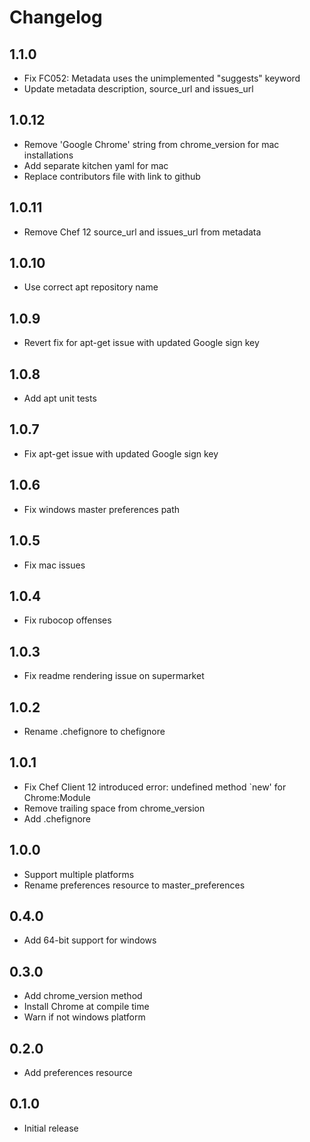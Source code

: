 # Changelog

## 1.1.0

- Fix FC052: Metadata uses the unimplemented "suggests" keyword
- Update metadata description, source_url and issues_url

## 1.0.12

- Remove 'Google Chrome' string from chrome_version for mac installations
- Add separate kitchen yaml for mac
- Replace contributors file with link to github

## 1.0.11

- Remove Chef 12 source_url and issues_url from metadata

## 1.0.10

- Use correct apt repository name

## 1.0.9

- Revert fix for apt-get issue with updated Google sign key

## 1.0.8

- Add apt unit tests

## 1.0.7

- Fix apt-get issue with updated Google sign key

## 1.0.6

- Fix windows master preferences path

## 1.0.5

- Fix mac issues

## 1.0.4

- Fix rubocop offenses

## 1.0.3

- Fix readme rendering issue on supermarket

## 1.0.2

- Rename .chefignore to chefignore

## 1.0.1

- Fix Chef Client 12 introduced error: undefined method `new' for Chrome:Module
- Remove trailing space from chrome_version
- Add .chefignore

## 1.0.0

- Support multiple platforms
- Rename preferences resource to master_preferences

## 0.4.0

- Add 64-bit support for windows

## 0.3.0

- Add chrome_version method
- Install Chrome at compile time
- Warn if not windows platform

## 0.2.0

- Add preferences resource

## 0.1.0

- Initial release
